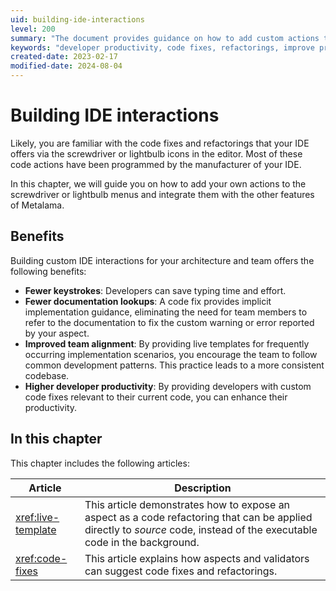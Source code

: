 ```yaml
---
uid: building-ide-interactions
level: 200
summary: "The document provides guidance on how to add custom actions to IDE menus using Metalama, highlighting the benefits such as fewer keystrokes, less documentation lookups, improved team alignment, and enhanced developer productivity."
keywords: "developer productivity, code fixes, refactorings, improve productivity"
created-date: 2023-02-17
modified-date: 2024-08-04
---
```


# Building IDE interactions

Likely, you are familiar with the code fixes and refactorings that your IDE offers via the screwdriver or lightbulb icons in the editor. Most of these code actions have been programmed by the manufacturer of your IDE.

In this chapter, we will guide you on how to add your own actions to the screwdriver or lightbulb menus and integrate them with the other features of Metalama.

## Benefits

Building custom IDE interactions for your architecture and team offers the following benefits:

* **Fewer keystrokes**: Developers can save typing time and effort.
* **Fewer documentation lookups**: A code fix provides implicit implementation guidance, eliminating the need for team members to refer to the documentation to fix the custom warning or error reported by your aspect.
* **Improved team alignment**: By providing live templates for frequently occurring implementation scenarios, you encourage the team to follow common development patterns. This practice leads to a more consistent codebase.
* **Higher developer productivity**: By providing developers with custom code fixes relevant to their current code, you can enhance their productivity.

## In this chapter

This chapter includes the following articles:

| Article | Description |
|---------|-------------|
| <xref:live-template> | This article demonstrates how to expose an aspect as a code refactoring that can be applied directly to _source_ code, instead of the executable code in the background. |
| <xref:code-fixes> | This article explains how aspects and validators can suggest code fixes and refactorings. |






